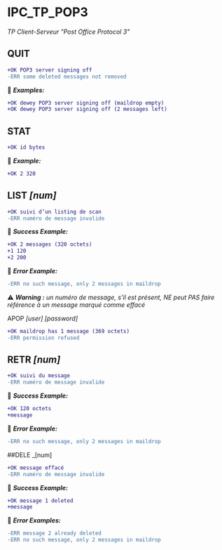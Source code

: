# IPC_TP_POP3
_TP Client-Serveur "Post Office Protocol 3"_

## QUIT
```diff
+OK POP3 server signing off
-ERR some deleted messages not removed
```
:memo: _**Examples:**_
```diff
+OK dewey POP3 server signing off (maildrop empty)
+OK dewey POP3 server signing off (2 messages left)
```

## STAT
```diff
+OK id bytes
```
:memo: _**Example:**_
```diff
+OK 2 320
```

## LIST _[num]_

```diff
+OK suivi d’un listing de scan
-ERR numéro de message invalide  

```
:memo: _**Success Example:**_
```diff 
+OK 2 messages (320 octets) 
+1 120 
+2 200 
```
:memo: _**Error Example:**_
```diff 
-ERR no such message, only 2 messages in maildrop
```

 :warning: _**Warning :** un numéro de message, s’il est présent, NE peut PAS faire référence à un message marqué comme effacé_

APOP _[user]_ _[password]_
```diff
+OK maildrop has 1 message (369 octets)
-ERR permission refused
```

## RETR _[num]_
```diff
+OK suivi du message
-ERR numéro de message invalide
```
:memo: _**Success Example:**_
```diff 
+OK 120 octets 
+message
```
:memo: _**Error Example:**_
```diff 
-ERR no such message, only 2 messages in maildrop
```

##DELE _[num]
```diff
+OK message effacé
-ERR numéro de message invalide
```
:memo: _**Success Example:**_
```diff 
+OK message 1 deleted
+message
```
:memo: _**Error Examples:**_
```diff 
-ERR message 2 already deleted
-ERR no such message, only 2 messages in maildrop
```
